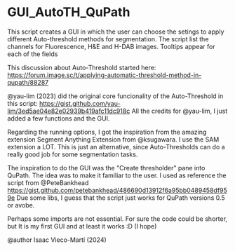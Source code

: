 # GUI_AutoTH_QuPath

This script creates a GUI in which the user can choose the setings to apply different Auto-threshold methods for segmentation.
The script list the channels for Fluorescence, H&E and H-DAB images. Tooltips appear for each of the fields

This discussion about Auto-Threshold started here: https://forum.image.sc/t/applying-automatic-threshold-method-in-qupath/88287

@yau-lim (2023) did the original core funcionality of the Auto-Threshold in this script: https://gist.github.com/yau-lim/3ed5ae04e82e02939b419afc11dc918c
All the credits for @yau-lim, I just added a few functions and the GUI.

Regarding the running options, I got the inspiration from the amazing extension Segment Anything Extension from @ksugawara. 
I use the SAM extension a LOT. This is just an alternative, since Auto-Thresholds can do a really good job for some segmentation tasks.

The inspiration to do the GUI was the "Create thresholder" pane into QuPath. The idea was to make it familiar to the user. 
 I used as reference the script from @PeteBankhead https://gist.github.com/petebankhead/486690d13912f6a95bb0489458df959e
 Due some libs, I guess that the script just works for QuPath versions 0.5 or avobe.

Perhaps some imports are not essential. For sure the code could be shorter, but It is my first GUI and at least it works :D (I hope)

@author Isaac Vieco-Martí (2024)

